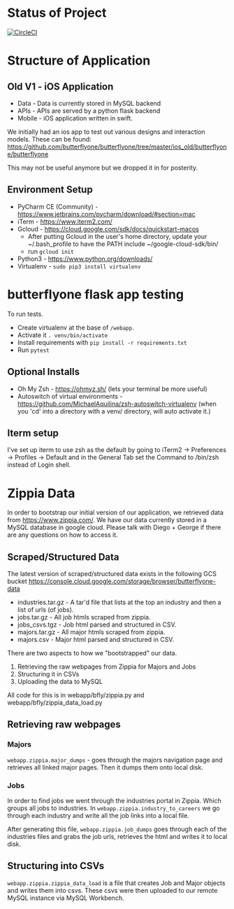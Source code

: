 # Status of Project
[![CircleCI](https://circleci.com/gh/butterflyone/butterflyone.svg?style=svg)](https://circleci.com/gh/butterflyone/butterflyone)

# Structure of Application
## Old V1 - iOS Application

* Data - Data is currently stored in MySQL backend
* APIs - APIs are served by a python flask backend
* Mobile - iOS application written in swift.

We initially had an ios app to test out various designs and interaction models. These can be found: https://github.com/butterflyone/butterflyone/tree/master/ios_old/butterflyone/butterflyone

This may not be useful anymore but we dropped it in for posterity.

## Environment Setup
- PyCharm CE (Community) - https://www.jetbrains.com/pycharm/download/#section=mac
- iTerm - https://www.iterm2.com/
- Gcloud - https://cloud.google.com/sdk/docs/quickstart-macos
  - After putting Gcloud in the user's home directory, update your ~/.bash_profile to have the PATH include ~/google-cloud-sdk/bin/
  - run `gcloud init`
- Python3 - https://www.python.org/downloads/
- Virtualenv - `sudo pip3 install virtualenv`

# butterflyone flask app testing
To run tests.

* Create virtualenv at the base of `/webapp`.
* Activate it `. venv/bin/activate`
* Install requirements with `pip install -r requirements.txt`
* Run `pytest`


## Optional Installs
- Oh My Zsh - https://ohmyz.sh/ (lets your terminal be more useful)
- Autoswitch of virtual environments - https://github.com/MichaelAquilina/zsh-autoswitch-virtualenv (when you 'cd' into a directory with a venv/ directory, will auto activate it.)

## Iterm setup
I've set up iterm to use zsh as the default by going to iTerm2 -> Preferences -> Profiles -> Default and in the General Tab set the Command to /bin/zsh instead of Login shell.


# Zippia Data
In order to bootstrap our initial version of our application, we retrieved data from https://www.zippia.com/. We have our data currently stored in a MySQL database in google cloud. Please talk with Diego + George if there are any questions on how to access it.

## Scraped/Structured Data
The latest version of scraped/structured data exists in the following GCS bucket
https://console.cloud.google.com/storage/browser/butterflyone-data
* industries.tar.gz - A tar'd file that lists at the top an industry and then a list of urls (of jobs).
* jobs.tar.gz - All job htmls scraped from zippia.
* jobs_csvs.tgz - Job html parsed and structured in CSV.
* majors.tar.gz - All major htmls scraped from zippia.
* majors.csv - Major html parsed and structured in CSV.


There are two aspects to how we "bootstrapped" our data.

1. Retrieving the raw webpages from Zippia for Majors and Jobs
2. Structuring it in CSVs
3. Uploading the data to MySQL

All code for this is in webapp/bfly/zippia.py and webapp/bfly/zippia_data_load.py

## Retrieving raw webpages
### Majors
`webapp.zippia.major_dumps` - goes through the majors navigation page and retrieves all linked major pages. Then it dumps them onto local disk.

### Jobs
In order to find jobs we went through the industries portal in Zippia. Which groups all jobs to industries. In `webapp.zippia.industry_to_careers` we go through each industry and write all the job links into a local file.

After generating this file, `webapp.zippia.job_dumps` goes through each of the industries files and grabs the job urls, retrieves the html and writes it to local disk.

## Structuring into CSVs
`webapp.zippia.zippia_data_load` is a file that creates Job and Major objects and writes them into csvs. These csvs were then uploaded to our remote MySQL instance via MySQL Workbench.
